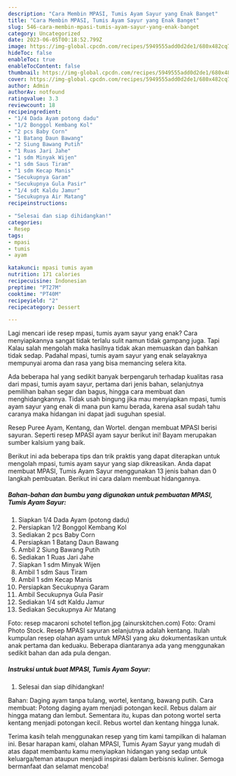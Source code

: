 ```yaml
---
description: "Cara Membin MPASI, Tumis Ayam Sayur yang Enak Banget"
title: "Cara Membin MPASI, Tumis Ayam Sayur yang Enak Banget"
slug: 546-cara-membin-mpasi-tumis-ayam-sayur-yang-enak-banget
category: Uncategorized
date: 2023-06-05T00:18:52.799Z
image: https://img-global.cpcdn.com/recipes/5949555add0d2de1/680x482cq70/mpasi-tumis-ayam-sayur-foto-resep-utama.jpg
hideToc: false
enableToc: true
enableTocContent: false
thumbnail: https://img-global.cpcdn.com/recipes/5949555add0d2de1/680x482cq70/mpasi-tumis-ayam-sayur-foto-resep-utama.jpg
cover: https://img-global.cpcdn.com/recipes/5949555add0d2de1/680x482cq70/mpasi-tumis-ayam-sayur-foto-resep-utama.jpg
author: Admin
authorAv: notfound
ratingvalue: 3.3
reviewcount: 18
recipeingredient:
- "1/4 Dada Ayam potong dadu"
- "1/2 Bonggol Kembang Kol"
- "2 pcs Baby Corn"
- "1 Batang Daun Bawang"
- "2 Siung Bawang Putih"
- "1 Ruas Jari Jahe"
- "1 sdm Minyak Wijen"
- "1 sdm Saus Tiram"
- "1 sdm Kecap Manis"
- "Secukupnya Garam"
- "Secukupnya Gula Pasir"
- "1/4 sdt Kaldu Jamur"
- "Secukupnya Air Matang"
recipeinstructions:

- "Selesai dan siap dihidangkan!"
categories:
- Resep
tags:
- mpasi
- tumis
- ayam

katakunci: mpasi tumis ayam 
nutrition: 171 calories
recipecuisine: Indonesian
preptime: "PT27M"
cooktime: "PT40M"
recipeyield: "2"
recipecategory: Dessert

---
```



Lagi mencari ide resep mpasi, tumis ayam sayur yang enak? Cara menyiapkannya sangat tidak terlalu sulit namun tidak gampang juga. Tapi Kalau salah mengolah maka hasilnya tidak akan memuaskan dan bahkan tidak sedap. Padahal mpasi, tumis ayam sayur yang enak selayaknya mempunyai aroma dan rasa yang bisa memancing selera kita.


Ada beberapa hal yang sedikit banyak berpengaruh terhadap kualitas rasa dari mpasi, tumis ayam sayur, pertama dari jenis bahan, selanjutnya pemilihan bahan segar dan bagus, hingga cara membuat dan menghidangkannya. Tidak usah bingung jika mau menyiapkan mpasi, tumis ayam sayur yang enak di mana pun kamu berada, karena asal sudah tahu caranya maka hidangan ini dapat jadi suguhan spesial.

Resep Puree Ayam, Kentang, dan Wortel. dengan membuat MPASI berisi sayuran. Seperti resep MPASI ayam sayur berikut ini! Bayam merupakan sumber kalsium yang baik.


Berikut ini ada beberapa tips dan trik praktis yang dapat diterapkan untuk mengolah mpasi, tumis ayam sayur yang siap dikreasikan. Anda dapat membuat MPASI, Tumis Ayam Sayur menggunakan 13 jenis bahan dan 0 langkah pembuatan. Berikut ini cara dalam membuat hidangannya.

<!--inarticleads1-->

##### Bahan-bahan dan bumbu yang digunakan untuk pembuatan MPASI, Tumis Ayam Sayur:

1. Siapkan 1/4 Dada Ayam (potong dadu)
1. Persiapkan 1/2 Bonggol Kembang Kol
1. Sediakan 2 pcs Baby Corn
1. Persiapkan 1 Batang Daun Bawang
1. Ambil 2 Siung Bawang Putih
1. Sediakan 1 Ruas Jari Jahe
1. Siapkan 1 sdm Minyak Wijen
1. Ambil 1 sdm Saus Tiram
1. Ambil 1 sdm Kecap Manis
1. Persiapkan Secukupnya Garam
1. Ambil Secukupnya Gula Pasir
1. Sediakan 1/4 sdt Kaldu Jamur
1. Sediakan Secukupnya Air Matang


Foto: resep macaroni schotel teflon.jpg (ainurskitchen.com) Foto: Orami Photo Stock. Resep MPASI sayuran selanjutnya adalah kentang. Itulah kumpulan resep olahan ayam untuk MPASI yang aku dokumentasikan untuk anak pertama dan keduaku. Beberapa diantaranya ada yang menggunakan sedikit bahan dan ada pula dengan. 

<!--inarticleads2-->

##### Instruksi untuk buat MPASI, Tumis Ayam Sayur:


1. Selesai dan siap dihidangkan!

Bahan: Daging ayam tanpa tulang, wortel, kentang, bawang putih. Cara membuat: Potong daging ayam menjadi potongan kecil. Rebus dalam air hingga matang dan lembut. Sementara itu, kupas dan potong wortel serta kentang menjadi potongan kecil. Rebus wortel dan kentang hingga lunak. 

Terima kasih telah menggunakan resep yang tim kami tampilkan di halaman ini. Besar harapan kami, olahan MPASI, Tumis Ayam Sayur yang mudah di atas dapat membantu kamu menyiapkan hidangan yang sedap untuk keluarga/teman ataupun menjadi inspirasi dalam berbisnis kuliner. Semoga bermanfaat dan selamat mencoba!
